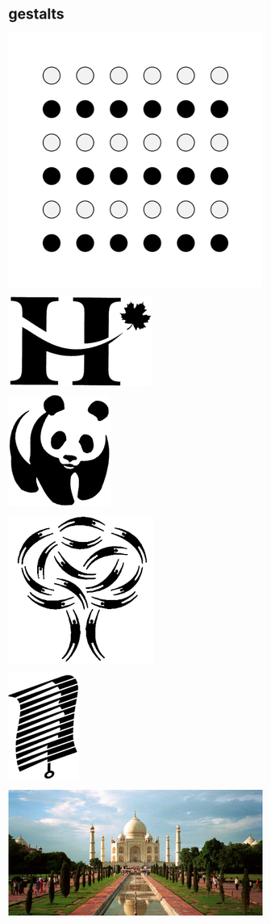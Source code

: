# gestalts

![](../../assets/gestalt_similarity.svg)

![](../../assets/continuation_a.gif)

![](../../assets/closure_a.gif)

![](../../assets/proximity01.gif)

![](../../assets/fig_grnd01.gif)

![](../../assets/taj4.jpg)

